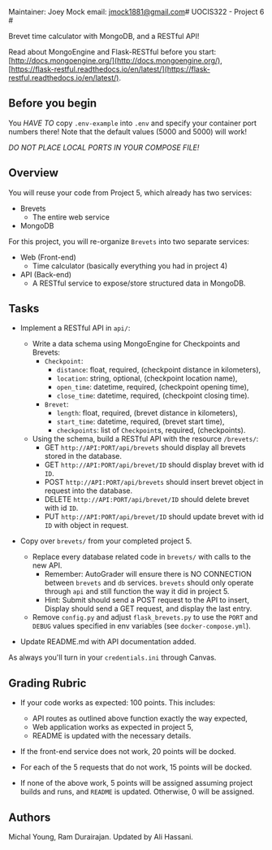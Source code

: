 Maintainer: Joey Mock
email: jmock1881@gmail.com# UOCIS322 - Project 6 #

Brevet time calculator with MongoDB, and a RESTful API!

Read about MongoEngine and Flask-RESTful before you start: [http://docs.mongoengine.org/](http://docs.mongoengine.org/), [https://flask-restful.readthedocs.io/en/latest/](https://flask-restful.readthedocs.io/en/latest/).

## Before you begin
You *HAVE TO* copy `.env-example` into `.env` and specify your container port numbers there!
Note that the default values (5000 and 5000) will work!

*DO NOT PLACE LOCAL PORTS IN YOUR COMPOSE FILE!*

## Overview

You will reuse your code from Project 5, which already has two services:

* Brevets
	* The entire web service
* MongoDB

For this project, you will re-organize `Brevets` into two separate services:

* Web (Front-end)
	* Time calculator (basically everything you had in project 4)
* API (Back-end)
	* A RESTful service to expose/store structured data in MongoDB.

## Tasks

* Implement a RESTful API in `api/`:
	* Write a data schema using MongoEngine for Checkpoints and Brevets:
		* `Checkpoint`:
			* `distance`: float, required, (checkpoint distance in kilometers), 
			* `location`: string, optional, (checkpoint location name), 
			* `open_time`: datetime, required, (checkpoint opening time), 
			* `close_time`: datetime, required, (checkpoint closing time).
		* `Brevet`:
			* `length`: float, required, (brevet distance in kilometers),
			* `start_time`: datetime, required, (brevet start time),
			* `checkpoints`: list of `Checkpoint`s, required, (checkpoints).
	* Using the schema, build a RESTful API with the resource `/brevets/`:
		* GET `http://API:PORT/api/brevets` should display all brevets stored in the database.
		* GET `http://API:PORT/api/brevet/ID` should display brevet with id `ID`.
		* POST `http://API:PORT/api/brevets` should insert brevet object in request into the database.
		* DELETE `http://API:PORT/api/brevet/ID` should delete brevet with id `ID`.
		* PUT `http://API:PORT/api/brevet/ID` should update brevet with id `ID` with object in request.

* Copy over `brevets/` from your completed project 5.
	* Replace every database related code in `brevets/` with calls to the new API.
		* Remember: AutoGrader will ensure there is NO CONNECTION between `brevets` and `db` services. `brevets` should only operate through `api` and still function the way it did in project 5.
		* Hint: Submit should send a POST request to the API to insert, Display should send a GET request, and display the last entry.
	* Remove `config.py` and adjust `flask_brevets.py` to use the `PORT` and `DEBUG` values specified in env variables (see `docker-compose.yml`).

* Update README.md with API documentation added.

As always you'll turn in your `credentials.ini` through Canvas.

## Grading Rubric

* If your code works as expected: 100 points. This includes:
    * API routes as outlined above function exactly the way expected,
    * Web application works as expected in project 5,
    * README is updated with the necessary details.

* If the front-end service does not work, 20 points will be docked.

* For each of the 5 requests that do not work, 15 points will be docked.

* If none of the above work, 5 points will be assigned assuming project builds and runs, and `README` is updated. Otherwise, 0 will be assigned.

## Authors

Michal Young, Ram Durairajan. Updated by Ali Hassani.

